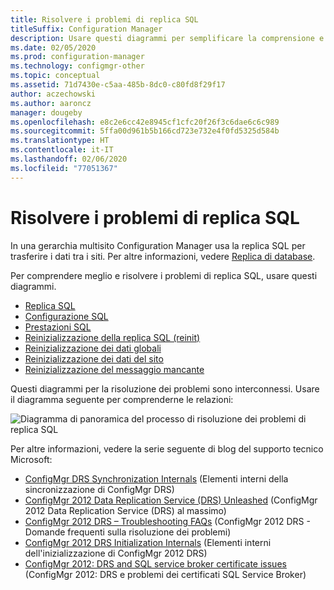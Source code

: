 ```yaml
---
title: Risolvere i problemi di replica SQL
titleSuffix: Configuration Manager
description: Usare questi diagrammi per semplificare la comprensione e la risoluzione dei problemi di replica SQL tra siti di Configuration Manager
ms.date: 02/05/2020
ms.prod: configuration-manager
ms.technology: configmgr-other
ms.topic: conceptual
ms.assetid: 71d7430e-c5aa-485b-8dc0-c80fd8f29f17
author: aczechowski
ms.author: aaroncz
manager: dougeby
ms.openlocfilehash: e8c2e6cc42e8945cf1cfc20f26f3c6dae6c6c989
ms.sourcegitcommit: 5ffa00d961b5b166cd723e732e4f0fd5325d584b
ms.translationtype: HT
ms.contentlocale: it-IT
ms.lasthandoff: 02/06/2020
ms.locfileid: "77051367"
---
```

# <a name="troubleshoot-sql-replication"></a>Risolvere i problemi di replica SQL

In una gerarchia multisito Configuration Manager usa la replica SQL per trasferire i dati tra i siti. Per altre informazioni, vedere [Replica di database](/sccm/core/plan-design/hierarchy/database-replication).

Per comprendere meglio e risolvere i problemi di replica SQL, usare questi diagrammi.

- [Replica SQL](/sccm/core/servers/manage/replication/sql-replication)
- [Configurazione SQL](/sccm/core/servers/manage/replication/sql-configuration)
- [Prestazioni SQL](/sccm/core/servers/manage/replication/sql-performance)
- [Reinizializzazione della replica SQL (reinit)](/sccm/core/servers/manage/replication/sql-replication-reinit)
- [Reinizializzazione dei dati globali](/sccm/core/servers/manage/replication/global-data-reinit)
- [Reinizializzazione dei dati del sito](/sccm/core/servers/manage/replication/site-data-reinit)
- [Reinizializzazione del messaggio mancante](/sccm/core/servers/manage/replication/reinit-missing-message)

Questi diagrammi per la risoluzione dei problemi sono interconnessi. Usare il diagramma seguente per comprenderne le relazioni:

![Diagramma di panoramica del processo di risoluzione dei problemi di replica SQL](media/overview.png)

<!-- PNG used instead of SVG because of weird blankspace in the SVG. The SVG file exists in the same location. -->

Per altre informazioni, vedere la serie seguente di blog del supporto tecnico Microsoft:

- [ConfigMgr DRS Synchronization Internals](https://techcommunity.microsoft.com/t5/configuration-manager-archive/configmgr-drs-synchronization-internals/ba-p/1154317) (Elementi interni della sincronizzazione di ConfigMgr DRS)
- [ConfigMgr 2012 Data Replication Service (DRS) Unleashed](https://techcommunity.microsoft.com/t5/configuration-manager-archive/configmgr-2012-data-replication-service-drs-unleashed/ba-p/339916) (ConfigMgr 2012 Data Replication Service (DRS) al massimo)
- [ConfigMgr 2012 DRS – Troubleshooting FAQs](https://techcommunity.microsoft.com/t5/configuration-manager-archive/configmgr-2012-drs-troubleshooting-faqs/ba-p/339934) (ConfigMgr 2012 DRS - Domande frequenti sulla risoluzione dei problemi)
- [ConfigMgr 2012 DRS Initialization Internals](https://techcommunity.microsoft.com/t5/configuration-manager-archive/configmgr-2012-drs-initialization-internals/ba-p/339948) (Elementi interni dell'inizializzazione di ConfigMgr 2012 DRS)
- [ConfigMgr 2012: DRS and SQL service broker certificate issues](https://techcommunity.microsoft.com/t5/configuration-manager-archive/configmgr-2012-drs-and-sql-service-broker-certificate-issues/ba-p/339910) (ConfigMgr 2012: DRS e problemi dei certificati SQL Service Broker)
